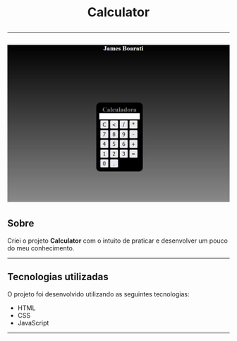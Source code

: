 <h1 align="center">
Calculator

---

<img src="https://github.com/James-Boarati/Calculator/blob/master/img/fotodoprojeto.JPG?raw=true">
</h1>

## Sobre
Criei o projeto **Calculator** com o intuito de praticar e desenvolver um pouco do meu conhecimento.

---

## Tecnologias utilizadas
O projeto foi desenvolvido utilizando as seguintes tecnologias:

- HTML
- CSS
- JavaScript

---

